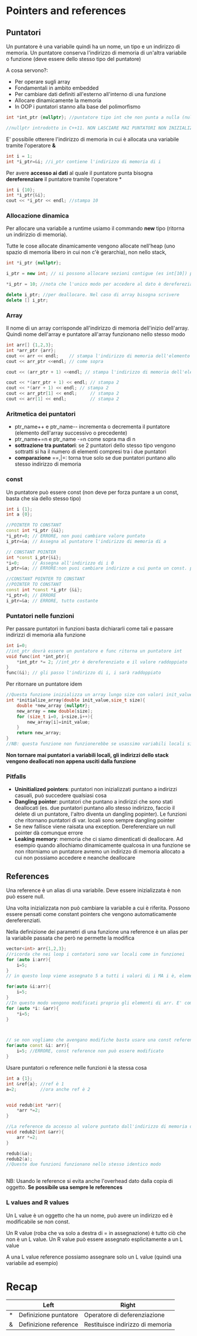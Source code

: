 # Pointers and references

## Puntatori

Un puntatore è una variabile quindi ha un nome, un tipo e un indirizzo di memoria. Un puntatore conserva l'indirizzo di memoria di un'altra variabile o funzione (deve essere dello stesso tipo del puntatore)

A cosa servono?:

- Per operare sugli array
- Fondamentali in ambito embedded
- Per cambiare dati definiti all'esterno all'interno di una funzione
- Allocare dinamicamente la memoria
- In OOP i puntatori stanno alla base del polimorfismo

```cpp
int *int_ptr {nullptr}; //puntatore tipo int che non punta a nulla (null pointer che ha valore 0)

//nullptr introdotto in C++11. NON LASCIARE MAI PUNTATORI NON INIZIALIZZATI: contengono indirizzi casuali, possono fare danni
```

E' possibile otterere l'indirizzo di memoria in cui è allocata una variabile tramite l'operatore **&**

```cpp
int i = 1;
int *i_ptr=&i; //i_ptr contiene l'indirizzo di memoria di i
```

Per avere **accesso ai dati** al quale il puntatore punta bisogna **dereferenziare** il puntatore tramite l'operatore *

```cpp
int i {10};
int *i_ptr{&i};
cout << *i_ptr << endl; //stampa 10
```

### Allocazione dinamica

Per allocare una variabile a runtime usiamo il commando **new** tipo (ritorna un indirizzio di memoria).

Tutte le cose allocate dinamicamente vengono allocate nell'heap (uno spazio di memoria libero in cui non c'è gerarchia), non nello stack,

```cpp
int *i_ptr {nullptr};

i_ptr = new int; // si possono allocare sezioni contigue (es int[10]) per array

*i_ptr = 10; //nota che l'unico modo per accedere al dato è derefereziare il puntatore. Se lo perdi sono problemi

delete i_ptr; //per deallocare. Nel caso di array bisogna scrivere 
delete [] i_ptr;
```

### Array

Il nome di un array corrisponde all'indirizzo di memoria dell'inizio dell'array. Quindi nome dell'array e puntatore all'array funzionano nello stesso modo

```cpp
int arr[] {1,2,3};
int *arr_ptr {arr};
cout << arr << endl;	// stampa l'indirizzo di memoria dell'elemento 0
cout << arr_ptr <<endl;	// come sopra

cout << (arr_ptr + 1) <<endl; // stampa l'indirizzo di memoria dell'elemento 1 (facendo +1 stiamo sommanda la size di un int)

cout << *(arr_ptr + 1) << endl; // stampa 2
cout << *(arr + 1) << endl; // stampa 2
cout << arr_ptr[1] << endl;		// stampa 2
cout << arr[1] << endl;			// stampa 2
```

### Aritmetica dei puntatori

- ptr_name++ e ptr_name-- incrementa o decrementa il puntatore (elemento dell'array successivo o precedente)
- ptr_name+=n e ptr_name -=n come sopra ma di n
- **sottrazione tra puntatori**: se 2 puntatori dello stesso tipo vengono sottratti si ha il numero di elementi compresi tra i due puntatori
- **comparazione** ==,|=: torna true solo se due puntatori puntano allo stesso indirizzo di memoria

### const

Un puntatore può essere const (non deve per forza puntare a un const, basta che sia dello stesso tipo)

```cpp
int i {1};
int a {0};

//POINTER TO CONSTANT
const int *i_ptr {&i};
*i_ptr=0; // ERRORE, non puoi cambiare valore puntato
i_ptr=&a; // Assegna al puntatore l'indirizzo di memoria di a

// CONSTANT POINTER
int *const i_ptr{&i};
*i=0;	  // Assegna all'indirizzo di i 0
i_ptr=&a; // ERRORE:non puoi cambiare indirizzo a cui punta un const. pointer

//CONSTANT POINTER TO CONSTANT 
//POINTER TO CONSTANT
const int *const *i_ptr {&i};
*i_ptr=0; // ERRORE
i_ptr=&a; // ERRORE, tutto costante

```

### Puntatori nelle funzioni

Per passare puntatori in funzioni basta dichiararli come tali e passare indirizzi di memoria alla funzione

```cpp
int i=0;
//int_ptr dovrà essere un puntatore e func ritorna un puntatore int
void func(int *int_ptr){
    *int_ptr *= 2; //int_ptr è dereferenziato e il valore raddoppiato
} 
func(&i); // gli passo l'indirizzo di i, i sarà raddoppiato
```

Per ritornare un puntatore idem

```cpp
//Questa funzione inizializza un array lungo size con valori init_value
int *initialize_array(double init_value,size_t size){
    double *new_array {nullptr};
    new_array = new double[size];
    for (size_t i=0, i<size,i++){
        new_array[i]=init_value;
    }
    return new_array;
}
//NB: questa funzione non funzionerebbe se usassimo variabili locali sia perchè la size non sarebbe fissata a priori sia perchè le variabili locali vivono nello stack, il puntatore tornerebbe un indirizzo nello stack che sarebbe deallocato non appena usciti dalla funzione
```

**Non tornare mai puntatori a variabili locali, gli indirizzi dello stack vengono deallocati non appena usciti dalla funzione**

### Pitfalls 

- **Uninitialized pointers**: puntatori non inizializzati puntano a indirizzi casuali, può succedere qualsiasi cosa
- **Dangling pointer**: puntatori che puntano a indirizzi che sono stati deallocati (es. due puntatori puntano allo stesso indirizzo, faccio il delete di un puntatore, l'altro diventa un dangling popinter). Le funzioni che ritornano puntatori di var. locali sono sempre dangling pointer
- Se new fallisce viene raisata una exception. Dereferenziare un null pointer dà comunque errore
- **Leaking memory**: memoria che ci siamo dimenticati di deallocare. Ad esempio quando allochiamo dinamicamente qualcosa in una funzione se non ritorniamo un puntatore avremo un indirizzo di memoria allocato a cui non possiamo accedere e neanche deallocare

## References

Una reference è un alias di una variabile. Deve essere inizializzata è non può essere null. 

Una volta inizializzata non può cambiare la variabile a cui è riferita. Possono essere pensati come constant pointers che vengono automaticamente dereferenziati.

Nella definizione dei parametri di una funzione una reference è un alias per la variabile passata che però ne permette la modifica

```cpp
vector<int> arr{1,2,3};
//ricorda che nei loop i contatori sono var locali come in funzionei
for (auto i:arr){
    i=5;
}
// in questo loop viene assegnato 5 a tutti i valori di i MA i è, elemento per elemento, la copia dei valori di arr

for(auto &i:arr){
    i=5;
}
//In questo modo vengono modificati proprio gli elementi di arr. E' come scrivere (non so se auto funziona anche su ptr ma penso di si)
for (auto *i: &arr){
    *i=5;
}



// se non vogliamo che avengano modifiche basta usare una const reference
for(auto const &i: arr){
    i=5; //ERRORE, const reference non può essere modificato
}
```

Usare puntatori o reference nelle funzioni è la stessa cosa

```cpp
int a {1};
int &ref{a}; //ref è 1
a=2; 		 //ora anche ref è 2


void redub(int *arr){
    *arr *=2;
}

//La reference da accesso al valore puntato dall'indirizzo di memoria dell'elemento passato alla funzione
void redub2(int &arr){
    arr *=2;
}

redub(&a);
redub2(a);  
//Queste due funzioni funzionano nello stesso identico modo
    
```

 NB: Usando le reference si evita anche l'overhead dato dalla copia di oggetto. **Se possibile usa sempre le references**



### L values and R values

Un L value  è un oggetto che ha un nome, può avere un indirizzo ed è modificabile se non const.

Un R value (roba che va solo a destra di = in assegnazione) è tutto ciò che non è un L value. Un R value può essere assegnato esplicitamente a un L value

A una L value reference  possiamo assegnare solo un L value (quindi una variabile ad esempio)

# Recap

|      | Left                  | Right                            |
| ---- | --------------------- | -------------------------------- |
| *    | Definizione puntatore | Operatore di deferenziazione     |
| &    | Definizione reference | Restituisce indirizzo di memoria |

